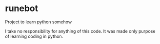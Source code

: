 # runebot

Project to learn python somehow


I take no responsibility for anything of this code. It was made only purpose of learning coding in python.

